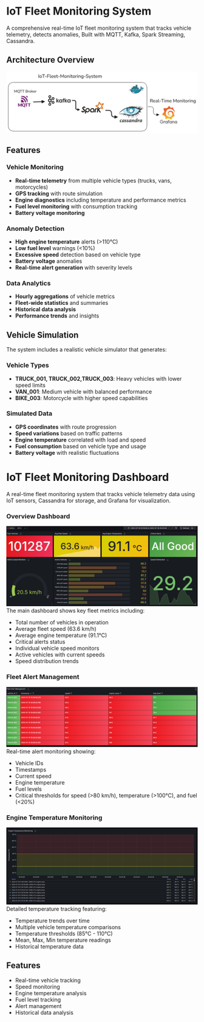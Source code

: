 # IoT Fleet Monitoring System

A comprehensive real-time IoT fleet monitoring system that tracks vehicle telemetry, detects anomalies, Built with  MQTT, Kafka, Spark Streaming, Cassandra. 

##  Architecture Overview

![PipelineArchitecture](cassandra/Pipelinearchitecture.png) 

##  Features

### Vehicle Monitoring
- **Real-time telemetry** from multiple vehicle types (trucks, vans, motorcycles)
- **GPS tracking** with route simulation
- **Engine diagnostics** including temperature and performance metrics
- **Fuel level monitoring** with consumption tracking
- **Battery voltage monitoring**

### Anomaly Detection
- **High engine temperature** alerts (>110°C)
- **Low fuel level** warnings (<10%)
- **Excessive speed** detection based on vehicle type
- **Battery voltage** anomalies
- **Real-time alert generation** with severity levels

### Data Analytics
- **Hourly aggregations** of vehicle metrics
- **Fleet-wide statistics** and summaries
- **Historical data analysis**
- **Performance trends** and insights


##  Vehicle Simulation

The system includes a realistic vehicle simulator that generates:

### Vehicle Types
- **TRUCK_001, TRUCK_002,TRUCK_003**: Heavy vehicles with lower speed limits
- **VAN_001**: Medium vehicle with balanced performance
- **BIKE_003**: Motorcycle with higher speed capabilities

### Simulated Data
- **GPS coordinates** with route progression
- **Speed variations** based on traffic patterns
- **Engine temperature** correlated with load and speed
- **Fuel consumption** based on vehicle type and usage
- **Battery voltage** with realistic fluctuations

# IoT Fleet Monitoring Dashboard

A real-time fleet monitoring system that tracks vehicle telemetry data using IoT sensors, Cassandra for storage, and Grafana for visualization.


### Overview Dashboard
![Overview Dashboard](cassandra/fleet_overview_dashboard.png)
The main dashboard shows key fleet metrics including:
- Total number of vehicles in operation
- Average fleet speed (63.6 km/h)
- Average engine temperature (91.1°C)
- Critical alerts status
- Individual vehicle speed monitors
- Active vehicles with current speeds
- Speed distribution trends

### Fleet Alert Management
![Fleet Alert Management](cassandra/fleet_alert_management.png)
Real-time alert monitoring showing:
- Vehicle IDs
- Timestamps
- Current speed
- Engine temperature
- Fuel levels
- Critical thresholds for speed (>80 km/h), temperature (>100°C), and fuel (<20%)

### Engine Temperature Monitoring
![Engine Temperature Monitoring](cassandra/engine_temp_monitoring.png)
Detailed temperature tracking featuring:
- Temperature trends over time
- Multiple vehicle temperature comparisons
- Temperature thresholds (85°C - 110°C)
- Mean, Max, Min temperature readings
- Historical temperature data

## Features
- Real-time vehicle tracking
- Speed monitoring
- Engine temperature analysis
- Fuel level tracking
- Alert management
- Historical data analysis
